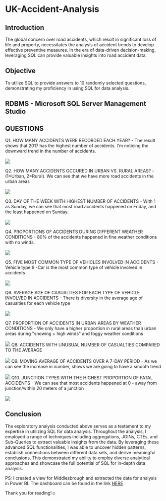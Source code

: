 # UK-Accident-Analysis

## Introduction
The global concern over road accidents, which result in significant loss of life and property, necessitates the analysis of accident trends to develop effective preventive measures. In the era of data-driven decision-making, leveraging SQL can provide valuable insights into road accident data.
## Objective
To utilize SQL to provide answers to 10 randomly selected questions, demonstrating my proficiency in using SQL for data analysis.
## RDBMS - Microsoft SQL Server Management Studio
## QUESTIONS
Q1. HOW MANY ACCIDENTS WERE RECORDED EACH YEAR? - 
The result shows that 2017 has the highest number of accidents. I'm noticing the downward trend in the number of accidents.
<br> <br/>
![](SSMS_EDA_Screenshots/Q1.png)

Q2. HOW MANY ACCIDENTS OCCURED IN URBAN VS. RURAL AREAS? - (1=Urban, 2=Rural). We can see that we have more road accidents in the urban areas
<br> <br/>
![](SSMS_EDA_Screenshots/Q2.png)

Q3. DAY OF THE WEEK WITH HIGHEST NUMBER OF ACCIDENTS -  With 1 as Sunday, we can see that most road accidents happened on Friday, and the least happened on Sunday.
<br> <br/>
![](SSMS_EDA_Screenshots/Q3.png)

Q4. PROPORTIONS OF ACCIDENTS DURING DIFFERENT WEATHER CONDITIONS - 80% of the accidents happened in fine weather conditions with no winds.
<br> <br/>
![](SSMS_EDA_Screenshots/Q4.png)

Q5. FIVE MOST COMMON TYPE OF VEHICLES INVOLVED IN ACCIDENTS - Vehicle type 9 -Car is the most common type of vehicle involved in accidents
<br> <br/>
![](SSMS_EDA_Screenshots/Q5.png)

Q6. AVERAGE AGE OF CASUALTIES FOR EACH TYPE OF VEHICLE INVOLVED IN ACCIDENTS -  There is diversity in the average age of casualties for each vehicle type
<br> <br/>
![](SSMS_EDA_Screenshots/Q6.png)

Q7. PROPORTION OF ACCIDENTS IN URBAN AREAS BY WEATHER CONDITIONS - We only have a higher proportion in rural areas than urban areas during "snowing + high winds" and foggy weather conditions
<br> <br/>
![](SSMS_EDA_Screenshots/Q7.png)
Q8. ACCIDENTS WITH UNUSUAL NUMBER OF CASUALTIES COMPARED TO THE AVERAGE
<br> <br/>
![](SSMS_EDA_Screenshots/Q8.png)
Q9. MOVING AVERAGE OF ACCIDENTS OVER A 7-DAY PERIOD - As we can see the increase in number, shows we are going to have a smooth trend
<br> <br/>
![](SSMS_EDA_Screenshots/Q9.png)
Q10. JUNCTION TYPES WITH THE HIGHEST PROPORTION OF FATAL ACCIDENTS - We can see that most accidents happened at 0 - away from junction/within 20 meters of a junction
<br> <br/>
![](SSMS_EDA_Screenshots/Q10.png)


## Conclusion

The exploratory analysis conducted above serves as a testament to my expertise in utilizing SQL for data analysis. Throughout the analysis, I employed a range of techniques including aggregations, JOINs, CTEs, and Sub-Queries to extract valuable insights from the data. By leveraging these advanced SQL functionalities, I was able to uncover hidden patterns, establish connections between different data sets, and derive meaningful conclusions. This demonstrated my ability to employ diverse analytical approaches and showcase the full potential of SQL for in-depth data analysis.

PS: I created a view for Middlesbrough and extracted the data for analysis in Power BI. The dashboard can be found in the link [HERE](https://app.powerbi.com/view?r=eyJrIjoiZjQ5ZDczMWQtM2UwNi00YzYxLWJhODUtYzNhN2UwYmIyNGI2IiwidCI6IjVmZjhkZDRiLTBiZDMtNGRjYS1hNjc2LTgzNmQwN2I0MWNhMSIsImMiOjh9)

Thank you for reading!☺️
